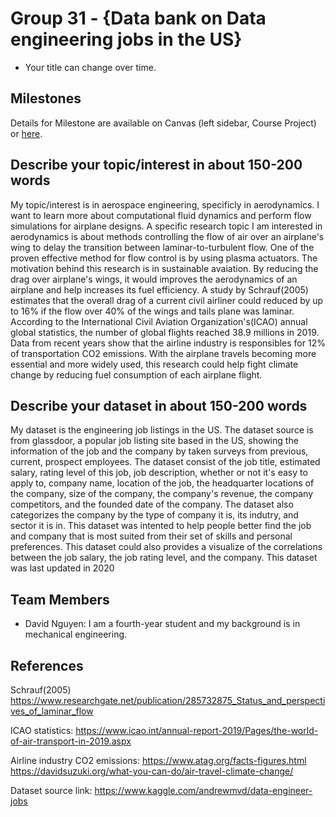 # Group 31 - {Data bank on Data engineering jobs in the US}

- Your title can change over time.

## Milestones

Details for Milestone are available on Canvas (left sidebar, Course Project) or [here](https://firas.moosvi.com/courses/data301/project/milestone01.html).

## Describe your topic/interest in about 150-200 words

My topic/interest is in aerospace engineering, specificly in aerodynamics. 
I want to learn more about computational fluid dynamics and perform flow simulations for airplane designs.
A specific research topic I am interested in aerodynamics is about methods controlling the flow of air over an airplane's wing
to delay the transition between laminar-to-turbulent flow. One of the proven effective method for flow control is by using plasma actuators.
The motivation behind this research is in sustainable avaiation. By reducing the drag over airplane's wings, it would improves the aerodynamics of an airplane and help increases its fuel efficiency.
A study by Schrauf(2005) estimates that the overall drag of a current civil airliner could reduced by up to 16% if the flow over 40% of the wings and tails plane was laminar. 
According to the International Civil Aviation Organization's(ICAO) annual global statistics, the number of global flights reached 38.9 millions in 2019.
Data from recent years show that the airline industry is responsibles for 12% of transportation CO2 emissions.
With the airplane travels becoming more essential and more widely used, this research could help fight climate change by reducing fuel consumption of each airplane flight.

## Describe your dataset in about 150-200 words

My dataset is the engineering job listings in the US. The dataset source is from glassdoor, a popular job listing site based in the US, 
showing the information of the job and the company by taken surveys from previous, current, prospect employees.
The dataset consist of the job title, estimated salary, rating level of this job, job description, whether or not it's easy to apply to, company name, location of the job, 
the headquarter locations of the company, size of the company, the company's revenue, the company competitors, and the founded date of the company. 
The dataset also categorizes the company by the type of company it is, its indutry, and sector it is in. 
This dataset was intented to help people better find the job and company that is most suited from their set of skills and personal preferences.
This dataset could also provides a visualize of the correlations between the job salary, the job rating level, and the company.
This dataset was last updated in 2020 


## Team Members

- David Nguyen: I am a fourth-year student and my background is in mechanical engineering.

## References

Schrauf(2005)
https://www.researchgate.net/publication/285732875_Status_and_perspectives_of_laminar_flow

ICAO statistics:
https://www.icao.int/annual-report-2019/Pages/the-world-of-air-transport-in-2019.aspx

Airline industry CO2 emissions:
https://www.atag.org/facts-figures.html
https://davidsuzuki.org/what-you-can-do/air-travel-climate-change/

Dataset source link:
https://www.kaggle.com/andrewmvd/data-engineer-jobs

